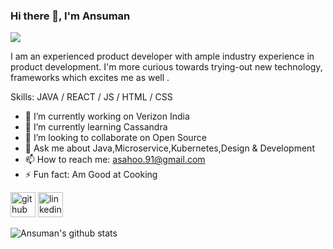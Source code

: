 ### Hi there 👋, I'm Ansuman
![](https://arturssmirnovs.github.io/github-profile-readme-generator/images/banner.png)

I am an experienced product developer with ample industry experience in product development. I'm more curious towards trying-out new technology, frameworks which excites me as well .

Skills: JAVA / REACT / JS / HTML / CSS

- 🔭 I’m currently working on Verizon India 
- 🌱 I’m currently learning Cassandra 
- 👯 I’m looking to collaborate on Open Source 
- 💬 Ask me about Java,Microservice,Kubernetes,Design & Development 
- 📫 How to reach me: asahoo.91@gmail.com 
- ⚡ Fun fact: Am Good at Cooking 


[<img src='https://cdn.jsdelivr.net/npm/simple-icons@3.0.1/icons/github.svg' alt='github' height='40'>](https://github.com/https://github.com/Ansuman91)  [<img src='https://cdn.jsdelivr.net/npm/simple-icons@3.0.1/icons/linkedin.svg' alt='linkedin' height='40'>](https://www.linkedin.com/in/https://www.linkedin.com/in/ansuman-sahoo//)  

![Ansuman's github stats](https://github-readme-stats.vercel.app/api?username=ansuman91&show_icons=true&theme=react)
